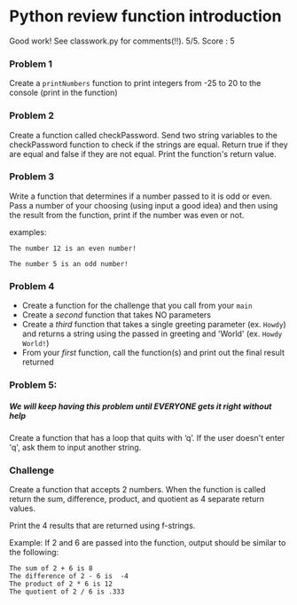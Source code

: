 # Python review function introduction
Good work! See classwork.py for comments(!!). 5/5. Score : 5
### Problem 1
Create a ```printNumbers``` function to print integers from -25 to 20 to the console (print in the function)

### Problem 2
Create a function called checkPassword. Send two string variables to the checkPassword function to check if the strings are equal. Return true if they are equal and false if they are not equal. Print the function's return value.

### Problem 3
Write a function that determines if a number passed to it is odd or even. Pass a number of your choosing (using input a good idea) and then using the result from the function, print if the number was even or not.

examples:
```
The number 12 is an even number!

The number 5 is an odd number!
```
### Problem 4
* Create a function for the challenge that you call from your ```main``` 
* Create a *second* function that takes NO parameters 
* Create a *third* function that takes a single greeting parameter (ex. ```Howdy```) and returns a string using the passed in greeting and 'World' (ex. ```Howdy World!```)
* From your *first* function, call the function(s) and print out the final result returned

### Problem 5:
##### We will keep having this problem until EVERYONE gets it right without help
Create a function that has a loop that quits with ‘q’. If the user doesn't enter 'q', ask them to input another string.

### Challenge
Create a function that accepts 2 numbers. When the function is called return the sum, difference, product, and quotient as 4 separate return values. 

Print the 4 results that are returned using f-strings.

Example: If 2 and 6 are passed into the function, output should be similar to the following:

```
The sum of 2 + 6 is 8
The difference of 2 - 6 is  -4
The product of 2 * 6 is 12
The quotient of 2 / 6 is .333
```



